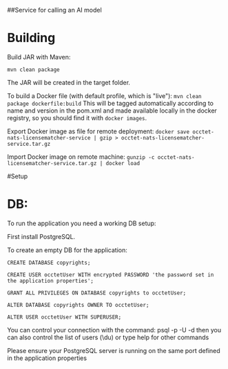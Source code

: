 ##Service for calling an AI model

# Building

Build JAR with Maven:

`mvn clean package`

The JAR will be created in the target folder.

To build a Docker file (with default profile, which is "live"):
`mvn clean package dockerfile:build`
This will be tagged automatically according to name and version in the pom.xml and made available locally
in the docker registry, so you should find it with `docker images`.

Export Docker image as file for remote deployment:
`docker save occtet-nats-licensematcher-service | gzip > occtet-nats-licensematcher-service.tar.gz`

Import Docker image on remote machine:
`gunzip -c occtet-nats-licensematcher-service.tar.gz | docker load`


#Setup

# DB:

To run the application you need a working DB setup:

First install PostgreSQL.

To create an empty DB for the application:

```
CREATE DATABASE copyrights;
```

```
CREATE USER occtetUser WITH encrypted PASSWORD 'the password set in the application properties';
```

```
GRANT ALL PRIVILEGES ON DATABASE copyrights to occtetUser;
```

```
ALTER DATABASE copyrights OWNER TO occtetUser;
```

```
ALTER USER occtetUser WITH SUPERUSER;
```

You can control your connection with the command:
psql -p <portnumber> -U <username> -d <databasename>
then you can also control the list of users (\du) or type help for other commands

Please ensure your PostgreSQL server is running on the same port defined in the application properties